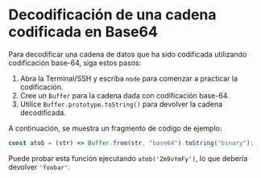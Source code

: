 # Decodificación de una cadena codificada en Base64

Para decodificar una cadena de datos que ha sido codificada utilizando codificación base-64, siga estos pasos:

1. Abra la Terminal/SSH y escriba `node` para comenzar a practicar la codificación.
2. Cree un `Buffer` para la cadena dada con codificación base-64.
3. Utilice `Buffer.prototype.toString()` para devolver la cadena decodificada.

A continuación, se muestra un fragmento de código de ejemplo:

```js
const atob = (str) => Buffer.from(str, "base64").toString("binary");
```

Puede probar esta función ejecutando `atob('Zm9vYmFy')`, lo que debería devolver `'foobar'`.
